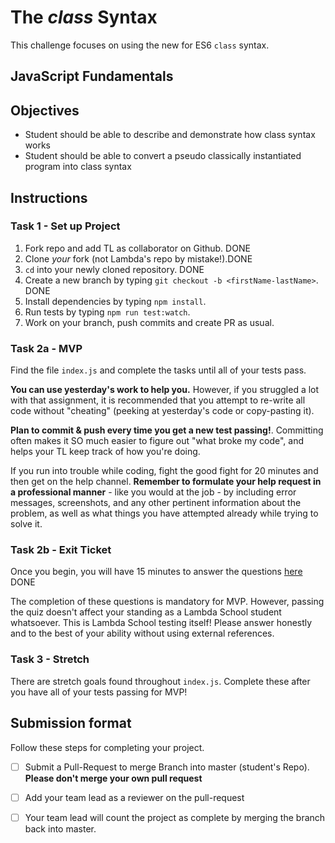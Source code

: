 # The _class_ Syntax

This challenge focuses on using the new for ES6 `class` syntax.

## JavaScript Fundamentals

## Objectives

- Student should be able to describe and demonstrate how class syntax works
- Student should be able to convert a pseudo classically instantiated program into class syntax

## Instructions

### Task 1 - Set up Project

1. Fork repo and add TL as collaborator on Github. DONE
1. Clone _your_ fork (not Lambda's repo by mistake!).DONE
1. `cd` into your newly cloned repository. DONE
1. Create a new branch by typing `git checkout -b <firstName-lastName>`. DONE
1. Install dependencies by typing `npm install`.
1. Run tests by typing `npm run test:watch`.
1. Work on your branch, push commits and create PR as usual.

### Task 2a - MVP

Find the file `index.js` and complete the tasks until all of your tests pass.

**You can use yesterday's work to help you.** However, if you struggled a lot with that assignment, it is recommended that you attempt to re-write all code without "cheating" (peeking at yesterday's code or copy-pasting it).

**Plan to commit & push every time you get a new test passing!**. Committing often makes it SO much easier to figure out "what broke my code", and helps your TL keep track of how you're doing.

If you run into trouble while coding, fight the good fight for 20 minutes and then get on the help channel. __Remember to formulate your help request in a professional manner__ - like you would at the job - by including error messages, screenshots, and any other pertinent information about the problem, as well as what things you have attempted already while trying to solve it.

### Task 2b - Exit Ticket

Once you begin, you will have 15 minutes to answer the questions [here](https://app.codesignal.com/public-test/hDJXzw5555fnbE6b9/WX9iMfWpsToX7S) DONE

The completion of these questions is mandatory for MVP. However, passing the quiz doesn't affect your standing as a Lambda School student whatsoever. This is Lambda School testing itself! Please answer honestly and to the best of your ability without using external references.

### Task 3 - Stretch 

There are stretch goals found throughout `index.js`. Complete these after you have all of your tests passing for MVP!

## Submission format

Follow these steps for completing your project.

- [ ] Submit a Pull-Request to merge <firstName-lastName> Branch into master (student's  Repo). **Please don't merge your own pull request**
- [ ] Add your team lead as a reviewer on the pull-request
- [ ] Your team lead will count the project as complete by merging the branch back into master.

